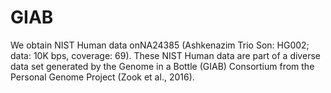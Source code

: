 # GIAB

We obtain NIST Human data onNA24385 (Ashkenazim Trio Son: HG002; data: 10K bps, coverage: 69). These NIST Human data are part of a diverse data set generated by the Genome in a Bottle (GIAB) Consortium from the Personal Genome Project (Zook et al., 2016).
